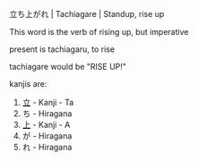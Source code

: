 立ち上がれ | Tachiagare | Standup, rise up

This word is the verb of rising up, but imperative

present is tachiagaru, to rise

tachiagare would be "RISE UP!"

kanjis are:

1. [立](http://localhost:4567/%E4%B8%8A.md) - Kanji - Ta
2. ち - Hiragana
3. [上](http://localhost:4567/%E4%B8%8A.md) - Kanji - A
4. が - Hiragana
5. れ - Hiragana